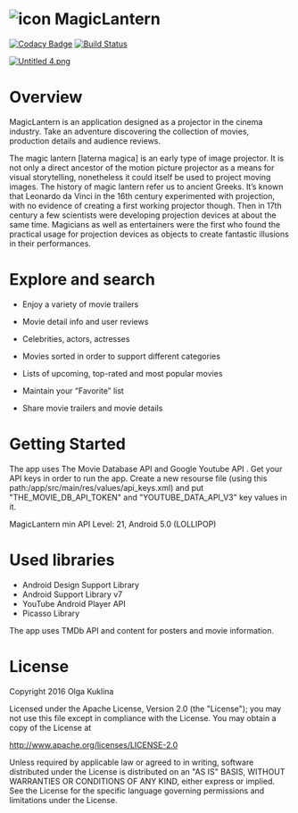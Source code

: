 
# ![icon](https://s25.postimg.org/ab9en0we7/Font_Awesome_f13d_0_128.png)  MagicLantern

[![Codacy Badge](https://api.codacy.com/project/badge/Grade/fba7ecbe8c824a0b8f6479248d3499fa)](https://www.codacy.com/app/OlgaKuklina/MagicLantern?utm_source=github.com&amp;utm_medium=referral&amp;utm_content=OlgaKuklina/MagicLantern&amp;utm_campaign=Badge_Grade) [![Build Status](https://travis-ci.org/OlgaKuklina/MagicLantern.svg?branch=master)](https://travis-ci.org/OlgaKuklina/MagicLantern)


[![Untitled 4.png](https://s15.postimg.org/qv0uoj58r/Untitled_4.png)](https://postimg.org/image/46bnoynuv/)


Overview
======
MagicLantern is an application designed as a projector in the cinema industry. Take an adventure discovering the collection of movies, production details and audience reviews.


The magic lantern [laterna magica] is an early type of image projector. It is not only a direct ancestor of the motion picture projector as a means for visual storytelling, nonetheless it could itself be used to project moving images. The history of magic lantern refer us to ancient Greeks. It’s known that Leonardo da Vinci in the 16th century experimented with projection, with no evidence of creating a first working projector though. Then in 17th century a few scientists were developing projection devices at about the same time. Magicians as well as entertainers were the first who found the practical usage for projection devices as objects to create fantastic illusions in their performances.

Explore and search
======
* Enjoy a variety of movie trailers 

* Movie detail info and user reviews 

* Celebrities, actors, actresses

* Movies sorted in order to support different categories

* Lists of upcoming, top-rated and most popular movies

* Maintain your “Favorite” list

* Share movie trailers and movie details

Getting Started
======
The app uses The Movie Database API and Google Youtube API . Get your API keys in order to run the app. Create a new resourse file (using this path:/app/src/main/res/values/api_keys.xml) and put "THE_MOVIE_DB_API_TOKEN" and "YOUTUBE_DATA_API_V3" key values in it.

MagicLantern min API Level: 21, Android 5.0 (LOLLIPOP)

Used libraries
======
* Android Design Support Library
* Android Support Library v7
* YouTube Android Player API
* Picasso Library

The app uses TMDb API and content for posters and movie information.

License
======
Copyright 2016 Olga Kuklina

Licensed under the Apache License, Version 2.0 (the "License"); you may not use this file except in compliance with the License. You may obtain a copy of the License at

http://www.apache.org/licenses/LICENSE-2.0

Unless required by applicable law or agreed to in writing, software distributed under the License is distributed on an "AS IS" BASIS, WITHOUT WARRANTIES OR CONDITIONS OF ANY KIND, either express or implied. See the License for the specific language governing permissions and limitations under the License.



